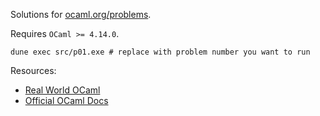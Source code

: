 Solutions for [ocaml.org/problems](https://ocaml.org/problems).

Requires `OCaml >= 4.14.0`.

```shell
dune exec src/p01.exe # replace with problem number you want to run
```

Resources:
- [Real World OCaml](https://dev.realworldocaml.org/index.html)
- [Official OCaml Docs](https://v2.ocaml.org/manual/index.html)

